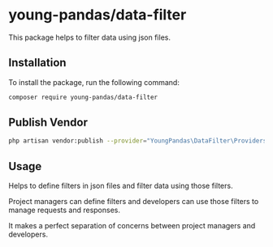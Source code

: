 # young-pandas/data-filter

This package helps to filter data using json files.

## Installation

To install the package, run the following command:

```sh
composer require young-pandas/data-filter
```

## Publish Vendor

```sh
php artisan vendor:publish --provider="YoungPandas\DataFilter\Providers\FilterServiceProvider"
```

## Usage

Helps to define filters in json files and filter data using those filters.

Project managers can define filters and developers can use those filters to manage requests and responses.

It makes a perfect separation of concerns between project managers and developers.
